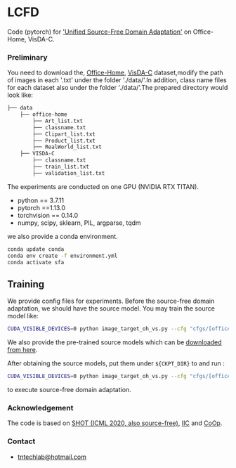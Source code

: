 # LCFD
Code (pytorch) for ['Unified Source-Free Domain Adaptation']() on Office-Home, VisDA-C.

### Preliminary

You need to download the, [Office-Home](https://drive.google.com/file/d/0B81rNlvomiwed0V1YUxQdC1uOTg/view), [VisDA-C](https://github.com/VisionLearningGroup/taskcv-2017-public/tree/master/classification) dataset,modify the path of images in each '.txt' under the folder './data/'.In addition, class name files for each dataset also under the folder './data/'.The prepared directory would look like:

```bash
├── data
    ├── office-home
        ├── Art_list.txt
        ├── classname.txt
        ├── Clipart_list.txt
        ├── Product_list.txt
        ├── RealWorld_list.txt
    ├── VISDA-C
        ├── classname.txt
        ├── train_list.txt
        ├── validation_list.txt
```
The experiments are conducted on one GPU (NVIDIA RTX TITAN).

- python == 3.7.11
- pytorch ==1.13.0
- torchvision == 0.14.0
- numpy, scipy, sklearn, PIL, argparse, tqdm

we also provide a conda environment.

```bash
conda update conda
conda env create -f environment.yml
conda activate sfa 
```

## Training
We provide config files for experiments. Before the source-free domain adaptation, we should have the source model. You may train the source model like:

```bash
CUDA_VISIBLE_DEVICES=0 python image_target_oh_vs.py --cfg "cfgs/[office-home/visda]/source.yaml" SETTING.S [0,1,2] SETTING.T [0,1,2]
```
We also provide the pre-trained source models which can be [downloaded from here](https://drive.google.com/drive/folders/1HKNfqdb1qWZjdmxAqP7m4wBohPBCyUBE?usp=drive_link).

After obtaining the source models, put them under `${CKPT_DIR}` to and run :

```bash
CUDA_VISIBLE_DEVICES=0 python image_target_oh_vs.py --cfg "cfgs/[office-home/visda]/lcfd.yaml" SETTING.S [0,1,2] SETTING.T [0,1,2]
```
to execute source-free domain adaptation.

### Acknowledgement


The code is based on [SHOT (ICML 2020, also source-free)](https://github.com/tim-learn/SHOT), [IIC](https://github.com/sebastiani/IIC) and [CoOp](https://github.com/KaiyangZhou/CoOp).


### Contact

- tntechlab@hotmail.com
